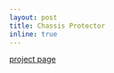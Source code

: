 ```yaml
---
layout: post
title: Chassis Protector
inline: true
---
```


<a href="https://rogernguyen.com/projects/protector/">project page</a>
